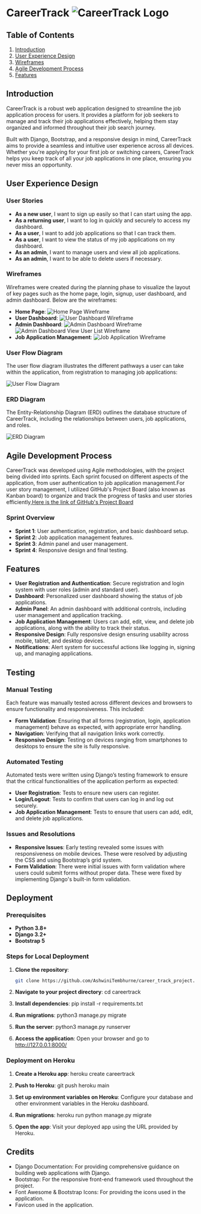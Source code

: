 

 # CareerTrack     ![CareerTrack Logo](static/images/logo.png)  

 ## Table of Contents

1. [Introduction](#introduction)
2. [User Experience Design](#user-experience-design)
3. [Wireframes](#wireframes)
4. [Agile Development Process](#agile-development-process)
4. [Features](#features)

## Introduction

CareerTrack is a robust web application designed to streamline the job application process for users. It provides a platform for job seekers to manage and track their job applications effectively, helping them stay organized and informed throughout their job search journey. 

Built with Django, Bootstrap, and a responsive design in mind, CareerTrack aims to provide a seamless and intuitive user experience across all devices. Whether you're applying for your first job or switching careers, CareerTrack helps you keep track of all your job applications in one place, ensuring you never miss an opportunity.

## User Experience Design

### User Stories

- **As a new user**, I want to sign up easily so that I can start using the app.
- **As a returning user**, I want to log in quickly and securely to access my dashboard.
- **As a user**, I want to add job applications so that I can track them.
- **As a user**, I want to view the status of my job applications on my dashboard.
- **As an admin**, I want to manage users and view all job applications.
- **As an admin**, I want to be able to delete users if necessary.

### Wireframes

Wireframes were created during the planning phase to visualize the layout of key pages such as the home page, login, signup, user dashboard, and admin dashboard. Below are the wireframes:

- **Home Page**: ![Home Page Wireframe](static/images/home_page_wireframe.png)
- **User Dashboard**: ![User Dashboard Wireframe](static/images/user_dashboard_wireframe.png)
- **Admin Dashboard**: ![Admin Dashboard Wireframe](static/images/admin_dashboard_wireframe.png)
                      ![Admin Dashboard View User List Wireframe](static/images/admin_viewuser_list.png)
- **Job Application Management**: ![Job Application Wireframe](static/images/job_application_wireframe.png)

### User Flow Diagram

The user flow diagram illustrates the different pathways a user can take within the application, from registration to managing job applications:

![User Flow Diagram](static/images/user_flow_diagram.png)

### ERD Diagram

The Entity-Relationship Diagram (ERD) outlines the database structure of CareerTrack, including the relationships between users, job applications, and roles.

![ERD Diagram](static/images/erd_diagram.png)

## Agile Development Process

CareerTrack was developed using Agile methodologies, with the project being divided into sprints. Each sprint focused on different aspects of the application, from user authentication to job application management.For user story management, I utilized GitHub's Project Board (also known as Kanban board) to organize and track the progress of tasks and user stories efficiently,[Here is the link of GitHub's Project Board](https://github.com/users/AshwiniTembhurne/projects/4/views/1)

### Sprint Overview

- **Sprint 1**: User authentication, registration, and basic dashboard setup.
- **Sprint 2**: Job application management features.
- **Sprint 3**: Admin panel and user management.
- **Sprint 4**: Responsive design and final testing.

## Features

- **User Registration and Authentication**: Secure registration and login system with user roles (admin and standard user).
- **Dashboard**: Personalized user dashboard showing the status of job applications.
- **Admin Panel**: An admin dashboard with additional controls, including user management and application tracking.
- **Job Application Management**: Users can add, edit, view, and delete job applications, along with the ability to track their status.
- **Responsive Design**: Fully responsive design ensuring usability across mobile, tablet, and desktop devices.
- **Notifications**: Alert system for successful actions like logging in, signing up, and managing applications.

## Testing

### Manual Testing

Each feature was manually tested across different devices and browsers to ensure functionality and responsiveness. This included:

- **Form Validation**: Ensuring that all forms (registration, login, application management) behave as expected, with appropriate error handling.
- **Navigation**: Verifying that all navigation links work correctly.
- **Responsive Design**: Testing on devices ranging from smartphones to desktops to ensure the site is fully responsive.

### Automated Testing

Automated tests were written using Django’s testing framework to ensure that the critical functionalities of the application perform as expected:

- **User Registration**: Tests to ensure new users can register.
- **Login/Logout**: Tests to confirm that users can log in and log out securely.
- **Job Application Management**: Tests to ensure that users can add, edit, and delete job applications.

### Issues and Resolutions

- **Responsive Issues**: Early testing revealed some issues with responsiveness on mobile devices. These were resolved by adjusting the CSS and using Bootstrap’s grid system.
- **Form Validation**: There were initial issues with form validation where users could submit forms without proper data. These were fixed by implementing Django's built-in form validation.

## Deployment

### Prerequisites

- **Python 3.8+**
- **Django 3.2+**
- **Bootstrap 5**

### Steps for Local Deployment

1. **Clone the repository**:
   ```bash
   git clone https://github.com/AshwiniTembhurne/career_track_project.git

2. **Navigate to your project directory**:
   cd careertrack

3. **Install dependencies**:
   pip install -r requirements.txt

4. **Run migrations**:
  python3 manage.py migrate

5. **Run the server**:
   python3 manage.py runserver

6. **Access the application**:
  Open your browser and go to http://127.0.0.1:8000/

  ### Deployment on Heroku

1. **Create a Heroku app**:
  heroku create careertrack

2. **Push to Heroku**:
  git push heroku main

3. **Set up environment variables on Heroku**:
  Configure your database and other environment variables in the Heroku dashboard.

4. **Run migrations**:
  heroku run python manage.py migrate

5. **Open the app**:
  Visit your deployed app using the URL provided by Heroku.


  ## Credits

  - Django Documentation: For providing comprehensive guidance on building web applications with Django.
  - Bootstrap: For the responsive front-end framework used throughout the project.
  - Font Awesome & Bootstrap Icons: For providing the icons used in the application.
  - Favicon used in the application.